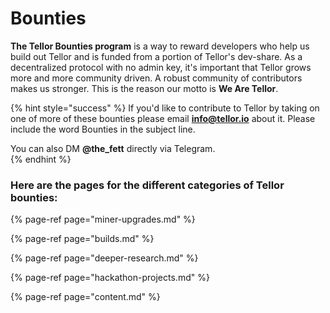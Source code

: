 # Bounties

**The Tellor Bounties program** is a way to reward developers who help us build out Tellor and is funded from a portion of Tellor's dev-share.   As a decentralized protocol with no admin key, it's important that Tellor grows more and more community driven.  A robust community of contributors makes us stronger.  This is the reason our motto is **We Are Tellor**.

{% hint style="success" %}
If you'd like to contribute to Tellor by taking on one of more of these bounties please email **info@tellor.io** about it.  Please include the word Bounties in the subject line. 

You can also DM **@the\_fett** directly via Telegram.   
{% endhint %}

### Here are the pages for the different categories of Tellor bounties: 

{% page-ref page="miner-upgrades.md" %}

{% page-ref page="builds.md" %}

{% page-ref page="deeper-research.md" %}

{% page-ref page="hackathon-projects.md" %}

{% page-ref page="content.md" %}

